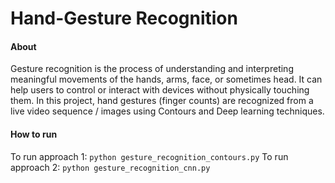 # Hand-Gesture Recognition

#### About

Gesture recognition is the process of understanding and interpreting meaningful movements of the hands, arms, face, or sometimes head. It can help users to control or interact with devices without physically touching them. 
In this project, hand gestures (finger counts) are recognized from a live video sequence / images using Contours and Deep learning techniques. 

#### How to run

To run approach 1: `python gesture_recognition_contours.py`
To run approach 2: `python gesture_recognition_cnn.py`
